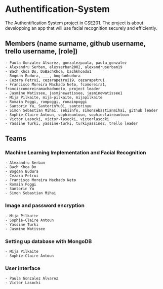 # Authentification-System
The Authentification System project in CSE201.
The project is about developping an app that will use facial recognition securely and efficiently.

## Members (name surname, github username, trello username, [role])

    - Paula Gonzalez Alvarez, gonzalezpaula, paula_gonzalez
    - Alexandru Serban, alexserban2002, alexandruserban19
    - Bach Khoa Do, DoBachKhoa, bachkhoado1
    - Bogdan Budura, ___, bogdanbudura
    - Cezara Petrui, cezarapetrui19, cezarapetrui
    - Francisco Moreira Machado Neto, fcomoreira1, franciscomoreiramachadoneto, project leader
    - Jasmine Watissee, jasminewatissee, jasminewatissee1
    - Mija Pilkaite, mija-pilkaite, mijapilkaite
    - Romain Poggi, rompoggi, romainpoggi
    - Santorin Yu, SantorinYu01, santorinyu
    - Simon Sebastian Mihai, sebiinfo, simonsebastianmihai, github leader
    - Sophie-Claire Antoun, sophieantoun, sophieclaireantoun
    - Victor Lasocki, victor-lasocki, victorlasocki
    - Yassine Turki, yassine-turki, turkiyassine2, trello leader

## Teams

### Machine Learning Implementation and Facial Recognition

    - Alexandru Serban
    - Bach Khoa Do
    - Bogdan Budura
    - Cezara Petrui
    - Francisco Moreira Machado Neto
    - Romain Poggi
    - Santorin Yu
    - Simon Sebastian Mihai

### Image and password encryption

    - Mija Pilkaite
    - Sophie-Claire Antoun
    - Yassine Turki
    - Jasmine Watissee
    
### Setting up database with MongoDB
    
    - Mija Pilkaite
    - Sophie-Claire Antoun

### User interface
    
    - Paula Gonzalez Alvarez
    - Victor Lasocki
